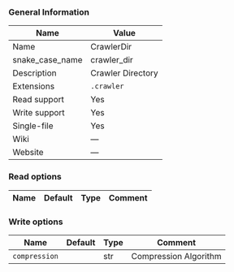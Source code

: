 
### General Information ###
Name | Value
---- | -------
Name | CrawlerDir
snake_case_name | crawler_dir
Description | Crawler Directory
Extensions | `.crawler`
Read support | Yes
Write support | Yes
Single-file | Yes
Wiki | ―
Website | ―


### Read options ###
Name | Default | Type | Comment
---- | ---- | ------- | -------

### Write options ###
Name | Default | Type | Comment
---- | ---- | ------- | -------
`compression` |  | str | Compression Algorithm
